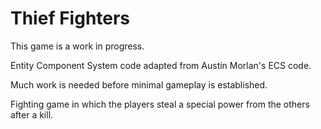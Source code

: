 # Thief Fighters

This game is a work in progress. 

Entity Component System code adapted from Austin Morlan's ECS code.

Much work is needed before minimal gameplay is established.

Fighting game in which the players steal a special power from the others after a kill.

